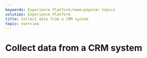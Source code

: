 ```yaml
---
keywords: Experience Platform;home;popular topics
solution: Experience Platform
title: Collect data from a CRM system
topic: overview
---
```


# Collect data from a CRM system